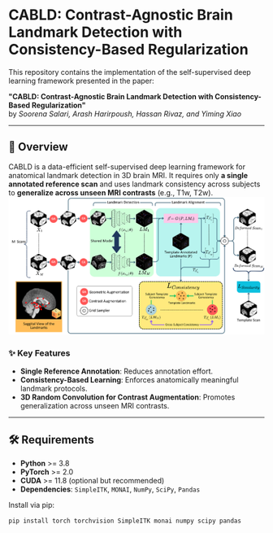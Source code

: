 # CABLD: Contrast-Agnostic Brain Landmark Detection with Consistency-Based Regularization

This repository contains the implementation of the self-supervised deep learning framework presented in the paper:

**"CABLD: Contrast-Agnostic Brain Landmark Detection with Consistency-Based Regularization"**  
by *Soorena Salari, Arash Harirpoush, Hassan Rivaz, and Yiming Xiao*

---

## 🧠 Overview

CABLD is a data-efficient self-supervised deep learning framework for anatomical landmark detection in 3D brain MRI. It requires only **a single annotated reference scan** and uses landmark consistency across subjects to **generalize across unseen MRI contrasts** (e.g., T1w, T2w).
![System Workflow](https://github.com/HealthX-Lab/CABLD/blob/main/Images/Workflow.png)

### ✨ Key Features

- **Single Reference Annotation**: Reduces annotation effort.
- **Consistency-Based Learning**: Enforces anatomically meaningful landmark protocols.
- **3D Random Convolution for Contrast Augmentation**: Promotes generalization across unseen MRI contrasts.

---

## 🛠 Requirements

- **Python** >= 3.8  
- **PyTorch** >= 2.0  
- **CUDA** >= 11.8 (optional but recommended)  
- **Dependencies**: `SimpleITK`, `MONAI`, `NumPy`, `SciPy`, `Pandas`

Install via pip:

```bash
pip install torch torchvision SimpleITK monai numpy scipy pandas
